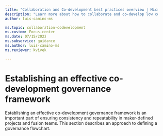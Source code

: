 ```yaml
---
title: "Collaboration and Co-development best practices overview | Microsoft Docs"
description: "Learn more about how to collaborate and co-develop low code apps in Power Apps."
author: luis-camino-ms

ms.topic: collaboration-codevelopment
ms.custom: Focus-center
ms.date: 07/15/2022
ms.subservice: guidance
ms.author: luis-camino-ms
ms.reviewer: kvivek

---
```


# Establishing an effective co-development governance framework

Establishing an effective co-development governance framework is an important part of ensuring consistency and repeatability in maker-defined projects and fusion teams. This section describes an approach to defining a governance flowchart. 

